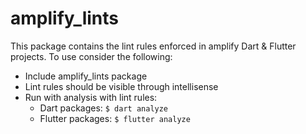 # amplify_lints

This package contains the lint rules enforced in amplify Dart & Flutter projects. To use consider the following:

- Include amplify_lints package
- Lint rules should be visible through intellisense 
- Run with analysis with lint rules:
    - Dart packages: `$ dart analyze`
    - Flutter packages: `$ flutter analyze`
